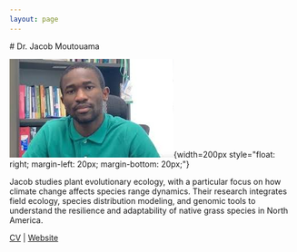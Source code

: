 ```yaml
---
layout: page
---
```



<div class="pure-u-1 copy" markdown="1">
# Dr. Jacob Moutouama

![Headshot of Jacob Moutouama](/assets/Moutouama.jpg){width=200px style="float: right; margin-left: 20px; margin-bottom: 20px;"}

Jacob studies plant evolutionary ecology, with a particular focus on how climate change affects species range dynamics. Their research integrates field ecology, species distribution modeling, and genomic tools to understand the resilience and adaptability of native grass species in North America.

[CV](https://jamierivers.com/cv.pdf) | [Website](https://jamierivers.com)

</div>









